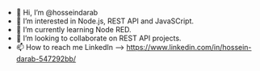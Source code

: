 - 👋 Hi, I’m @hosseindarab
- 👀 I’m interested in Node.js, REST API and JavaSCript.
- 🌱 I’m currently learning Node RED.
- 💞️ I’m looking to collaborate on REST API projects.
- 📫 How to reach me 
LinkedIn --> https://www.linkedin.com/in/hossein-darab-547292bb/


<!---
hosseindarab/hosseindarab is a ✨ special ✨ repository because its `README.md` (this file) appears on your GitHub profile.
You can click the Preview link to take a look at your changes.
--->
